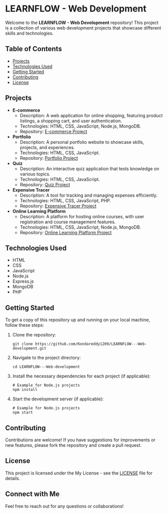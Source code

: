 <!DOCTYPE html>
<html lang="en">
<head>
    <meta charset="UTF-8">
    <meta name="viewport" content="width=device-width, initial-scale=1.0">
    
</head>
<body>

<h1>LEARNFLOW - Web Development</h1>
<p>Welcome to the <strong>LEARNFLOW - Web Development</strong> repository! This project is a collection of various web development projects that showcase different skills and technologies.</p>

<h2>Table of Contents</h2>
<ul>
    <li><a href="#projects">Projects</a></li>
    <li><a href="#technologies-used">Technologies Used</a></li>
    <li><a href="#getting-started">Getting Started</a></li>
    <li><a href="#contributing">Contributing</a></li>
    <li><a href="#license">License</a></li>
</ul>

<h2 id="projects">Projects</h2>
<ul>
    <li>
        <strong>E-commerce</strong>
        <ul>
            <li>Description: A web application for online shopping, featuring product listings, a shopping cart, and user authentication.</li>
            <li>Technologies: HTML, CSS, JavaScript, Node.js, MongoDB.</li>
            <li>Repository: <a href="https://github.com/Kondareddy1209/LEARNFLOW---Web-development/tree/main/E-commerce">E-commerce Project</a></li>
        </ul>
    </li>
    <li>
        <strong>Portfolio</strong>
        <ul>
            <li>Description: A personal portfolio website to showcase skills, projects, and experiences.</li>
            <li>Technologies: HTML, CSS, JavaScript.</li>
            <li>Repository: <a href="https://github.com/Kondareddy1209/LEARNFLOW---Web-development/tree/main/Portfolio">Portfolio Project</a></li>
        </ul>
    </li>
    <li>
        <strong>Quiz</strong>
        <ul>
            <li>Description: An interactive quiz application that tests knowledge on various topics.</li>
            <li>Technologies: HTML, CSS, JavaScript.</li>
            <li>Repository: <a href="https://github.com/Kondareddy1209/LEARNFLOW---Web-development/tree/main/Quiz">Quiz Project</a></li>
        </ul>
    </li>
    <li>
        <strong>Expensive Tracer</strong>
        <ul>
            <li>Description: A tool for tracking and managing expenses efficiently.</li>
            <li>Technologies: HTML, CSS, JavaScript, PHP.</li>
            <li>Repository: <a href="https://github.com/Kondareddy1209/LEARNFLOW---Web-development/tree/main/expensive%20tracer">Expensive Tracer Project</a></li>
        </ul>
    </li>
    <li>
        <strong>Online Learning Platform</strong>
        <ul>
            <li>Description: A platform for hosting online courses, with user registration and course management features.</li>
            <li>Technologies: HTML, CSS, JavaScript, Node.js, MongoDB.</li>
            <li>Repository: <a href="https://github.com/Kondareddy1209/LEARNFLOW---Web-development/tree/main/online%20learning%20platform">Online Learning Platform Project</a></li>
        </ul>
    </li>
</ul>

<h2 id="technologies-used">Technologies Used</h2>
<ul>
    <li>HTML</li>
    <li>CSS</li>
    <li>JavaScript</li>
    <li>Node.js</li>
    <li>Express.js</li>
    <li>MongoDB</li>
    <li>PHP</li>
</ul>

<h2 id="getting-started">Getting Started</h2>
<p>To get a copy of this repository up and running on your local machine, follow these steps:</p>
<ol>
    <li>Clone the repository:
        <pre><code>git clone https://github.com/Kondareddy1209/LEARNFLOW---Web-development.git</code></pre>
    </li>
    <li>Navigate to the project directory:
        <pre><code>cd LEARNFLOW---Web-development</code></pre>
    </li>
    <li>Install the necessary dependencies for each project (if applicable):
        <pre><code># Example for Node.js projects
npm install</code></pre>
    </li>
    <li>Start the development server (if applicable):
        <pre><code># Example for Node.js projects
npm start</code></pre>
    </li>
</ol>

<h2 id="contributing">Contributing</h2>
<p>Contributions are welcome! If you have suggestions for improvements or new features, please fork the repository and create a pull request.</p>

<h2 id="license">License</h2>
<p>This project is licensed under the My License - see the <a href="LICENSE">LICENSE</a> file for details.</p>

<div class="social-media">
    <h2>Connect with Me</h2>
    <a href="https://github.com/Kondareddy1209" target="_blank" title="GitHub"><i class="fa-brands fa-square-github"></i></a>
    <a href="https://www.linkedin.com/in/ambavaram-tirumala-kondareddy-b68851275/" target="_blank" title="LinkedIn"><i class="fa-brands fa-linkedin"></i></a>
    <a href="https://www.instagram.com/mr_konda_reddy.c_18/" target="_blank" title="Instagram"><i class="fa-brands fa-instagram"></i></a>
    <a href="https://kondareddy1209.github.io/" target="_blank" title="Portfolio"><i class="fas fa-user"></i></a>
</div>

<p>Feel free to reach out for any questions or collaborations!</p>

</body>
</html>
